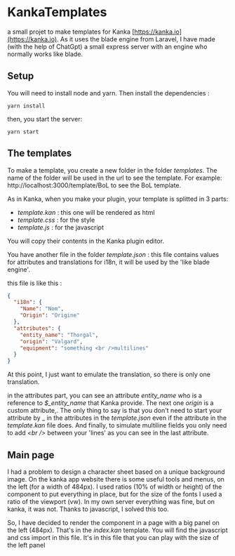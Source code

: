 # KankaTemplates

a small projet to make templates for Kanka [https://kanka.io](https://kanka.io).
As it uses the blade engine from Laravel, I have made (with the help of ChatGpt) a small express server with an engine who normally works like blade.

## Setup
You will need to install node and yarn.
Then install the dependencies :
```
yarn install
```

then, you start the server:
```
yarn start
```

## The templates
To make a template, you create a new folder in the folder _templates_.
The name of the folder will be used in the url to see the template.
For example: http://localhost:3000/template/BoL to see the BoL template.


As in Kanka, when you make your plugin, your template is splitted in 3 parts:
- _template.kan_ : this one will be rendered as html
- _template.css_ : for the style
- _template.js_ : for the javascript

You will copy their contents in the Kanka plugin editor.

You have another file in the folder _template.json_ : this file contains values for attributes and translations for i18n, it will be used by the 'like blade engine'.

this file is like this :
```json
{
  "i18n": {
    "Name": "Nom",
    "Origin": "Origine"
  },
  "attributes": {
    "entity_name": "Thorgal",
    "origin": "Valgard",
    "equipment": "something <br />multilines"
  }
}
```
At this point, I just want to emulate the translation, so there is only one translation.

in the attributes part, you can see an attribute _entity_name_ who is a reference to _$\_entity\_name_ that Kanka provide.
The next one _origin_ is a custom attribute,.
The only thing to say is that you don't need to start your attribute by \_ in the attributes in the _template.json_ even if the attribute in the _template.kan_ file does. 
And finally, to simulate multiline fields you only need to add _\<br \/\>_ between your 'lines' as you can see in the last attribute.

## Main page
I had a problem to design a character sheet based on a unique background image.
On the kanka app website there is some useful tools and menus, on the left (for a width of 484px).
I used ratios (10% of width or height) of the component to put everything in place, but for the size of the fonts I used a ratio of the viewport (vw).
In my own server everything was fine, but on kanka, it was not. Thanks to javascript, I solved this too.

So, I have decided to render the component in a page with a big panel on the left (484px).
That's in the _index.kan_ template. You will find the javascript and css import in this file.
It's in this file that you can play with the size of the left panel